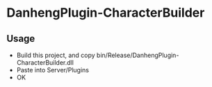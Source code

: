 # DanhengPlugin-CharacterBuilder

## Usage
- Build this project, and copy bin/Release/DanhengPlugin-CharacterBuilder.dll
- Paste into Server/Plugins
- OK
